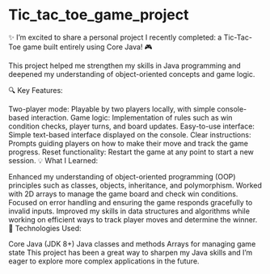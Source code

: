 # Tic_tac_toe_game_project


✨ I’m excited to share a personal project I recently completed: a Tic-Tac-Toe game built entirely using Core Java! 🎮

This project helped me strengthen my skills in Java programming and deepened my understanding of object-oriented concepts and game logic.

🔍 Key Features:

Two-player mode: Playable by two players locally, with simple console-based interaction.
Game logic: Implementation of rules such as win condition checks, player turns, and board updates.
Easy-to-use interface: Simple text-based interface displayed on the console.
Clear instructions: Prompts guiding players on how to make their move and track the game progress.
Reset functionality: Restart the game at any point to start a new session.
💡 What I Learned:

Enhanced my understanding of object-oriented programming (OOP) principles such as classes, objects, inheritance, and polymorphism.
Worked with 2D arrays to manage the game board and check win conditions.
Focused on error handling and ensuring the game responds gracefully to invalid inputs.
Improved my skills in data structures and algorithms while working on efficient ways to track player moves and determine the winner.
🌟 Technologies Used:

Core Java (JDK 8+)
Java classes and methods
Arrays for managing game state
This project has been a great way to sharpen my Java skills and I’m eager to explore more complex applications in the future.





